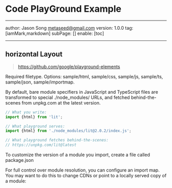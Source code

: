 # Code PlayGround Example
---
author: Jason Song <metaseed@gmail.com>
version: 1.0.0
tag: [iamMark,markdown]
subPage: []
enable: [toc]

---
## horizontal Layout
> https://github.com/google/playground-elements
 
 Required filetype. Options: sample/html, sample/css, sample/js, sample/ts, sample/json, sample/importmap.
 
 By default, bare module specifiers in JavaScript and TypeScript files are transformed to special ./node_modules/ URLs, and fetched behind-the-scenes from unpkg.com at the latest version.
 ```js
// What you write:
import {html} from 'lit';

// What playground serves:
import {html} from './node_modules/lit@2.0.2/index.js';

// What playground fetches behind-the-scenes:
// https://unpkg.com/lit@latest
```

  To customize the version of a module you import, create a file called package.json
  
  For full control over module resolution, you can configure an import map. You may want to do this to change CDNs or point to a locally served copy of a module:  

<playground-ide editable-file-system line-numbers resizable>

  <script type="sample/html" filename="index.html">
    <!doctype html>
    <head>
      <link rel="stylesheet" href="styles.css">
    </head>
    <body>
      Hello
      <script type="module" src="./index.js">&lt;/script>
    </body>
  </script>

  <script type="sample/ts" filename="index.ts" selected>
    document.body.appendChild(document.createTextNode("World!"))
  </script>
    
  <script type="sample/css" filename="styles.css">
    body { color: blue; }
  </script>

  <script type="sample/json" filename="package.json" hidden>
    {
      "dependencies": {
        "lit": "^2.0.2"
      }
    }
  </script>
    
  <script type="sample/importmap">
    {
      "imports": {
        "lit": "https://cdn.skypack.dev/lit@^2.0.2",
        "lit/": "https://cdn.skypack.dev/lit@^2.0.2/"
      }
    }
  </script>
</playground-ide>
  
